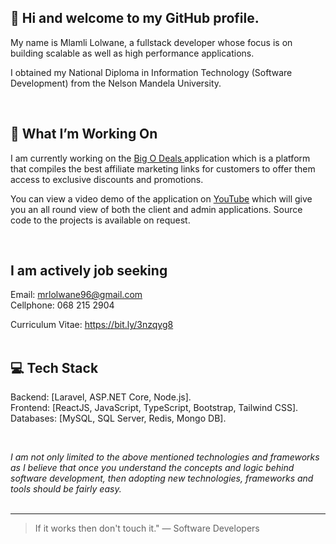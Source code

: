 ## :wave: Hi and welcome to my GitHub profile.



My name is Mlamli Lolwane, a fullstack developer whose focus is on building scalable as well as high performance applications. 

I obtained my National Diploma in Information Technology (Software Development) from the Nelson Mandela University. 

<br/>

## 📌 What I’m Working On

I am currently working on the <a href="https://bigodeals.net" target="_blank" rel="noopener noreferrer"> Big O Deals </a> application which is a platform that compiles the best affiliate marketing links for customers
to offer them access to exclusive discounts and promotions. <br/>

You can view a video demo of the application on [YouTube](https://youtube.com/MlamliLolwane1)
which will give you an all round view of both the client and admin applications.
Source code to the projects is available on request.

<br/>

## I am actively job seeking

Email: mrlolwane96@gmail.com <br/>
Cellphone: 068 215 2904 <br/>

Curriculum Vitae: https://bit.ly/3nzqyg8 <br/> <br/>

## 💻 Tech Stack

Backend: [Laravel, ASP.NET Core, Node.js]. <br/>
Frontend: [ReactJS, JavaScript, TypeScript, Bootstrap, Tailwind CSS]. <br/>
Databases: [MySQL, SQL Server, Redis, Mongo DB]. <br/>

<br/>

*I am not only limited to the above mentioned technologies and frameworks as I believe that once you understand
the concepts and logic behind software development, then adopting new technologies, frameworks and tools should be fairly easy.* <br/><br/>


---

> If it works then don't touch it." 
— Software Developers

